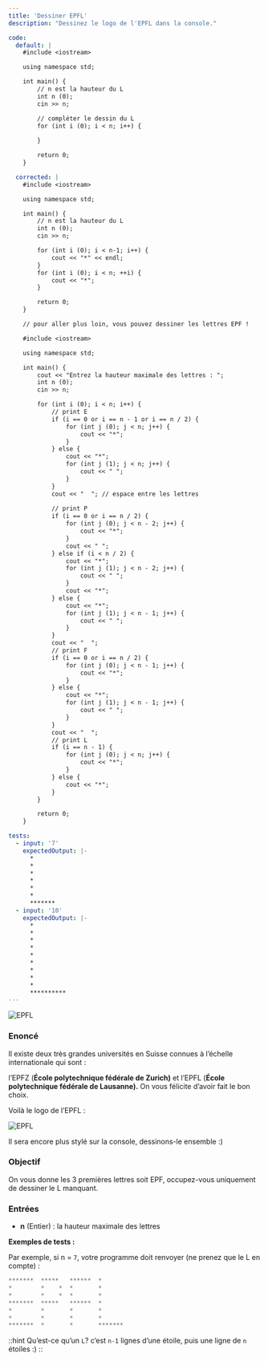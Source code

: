 ```yaml
---
title: 'Dessiner EPFL'
description: "Dessinez le logo de l'EPFL dans la console."

code:
  default: |
    #include <iostream>

    using namespace std;

    int main() {
        // n est la hauteur du L
        int n (0);
        cin >> n;

        // compléter le dessin du L
        for (int i (0); i < n; i++) {
            
        }

        return 0;
    }

  corrected: |
    #include <iostream>

    using namespace std;

    int main() {
        // n est la hauteur du L
        int n (0);
        cin >> n;

        for (int i (0); i < n-1; i++) {
            cout << "*" << endl;
        }
        for (int i (0); i < n; ++i) {
            cout << "*";
        }

        return 0;
    }

    // pour aller plus loin, vous pouvez dessiner les lettres EPF !

    #include <iostream>

    using namespace std;

    int main() {
        cout << "Entrez la hauteur maximale des lettres : ";
        int n (0);
        cin >> n;

        for (int i (0); i < n; i++) {
            // print E
            if (i == 0 or i == n - 1 or i == n / 2) {
                for (int j (0); j < n; j++) {
                    cout << "*";
                }
            } else {
                cout << "*";
                for (int j (1); j < n; j++) {
                    cout << " ";
                }
            }
            cout << "  "; // espace entre les lettres
            
            // print P
            if (i == 0 or i == n / 2) {
                for (int j (0); j < n - 2; j++) {
                    cout << "*";
                }
                cout << " ";
            } else if (i < n / 2) {
                cout << "*";
                for (int j (1); j < n - 2; j++) {
                    cout << " ";
                }
                cout << "*";
            } else {
                cout << "*";
                for (int j (1); j < n - 1; j++) {
                    cout << " ";
                }
            }
            cout << "  ";
            // print F
            if (i == 0 or i == n / 2) {
                for (int j (0); j < n - 1; j++) {
                    cout << "*";
                }
            } else {
                cout << "*";
                for (int j (1); j < n - 1; j++) {
                    cout << " ";
                }
            }
            cout << "  ";
            // print L
            if (i == n - 1) {
                for (int j (0); j < n; j++) {
                    cout << "*";
                }
            } else {
                cout << "*";
            }
        }

        return 0;
    }

tests:
  - input: '7'
    expectedOutput: |-
      *
      *
      *
      *
      *
      *
      *******
  - input: '10'
    expectedOutput: |-
      *
      *
      *
      *
      *
      *
      *
      *
      *
      **********
---
```


![EPFL](/banner/epfl.png)

### Enoncé

Il existe deux très grandes universités en Suisse connues à l’échelle internationale qui sont :

l’EPFZ (**École polytechnique fédérale de Zurich)** et l’EPFL (**École polytechnique fédérale de Lausanne).** On vous félicite d’avoir fait le bon choix.

Voilà le logo de l’EPFL :

![EPFL](/banner/epfl_logo.png)

Il sera encore plus stylé sur la console, dessinons-le ensemble :)

### Objectif

On vous donne les 3 premières lettres soit EPF, occupez-vous uniquement de dessiner le L manquant.

### Entrées

- **n** (Entier) : la hauteur maximale des lettres

**Exemples de tests :**

Par exemple, si n = `7`, votre programme doit renvoyer (ne prenez que le L en compte) :

```java
*******  *****   ******  *
*        *    *  *       *
*        *    *  *       *
*******  *****   ******  *
*        *       *       *
*        *       *       *
*******  *       *       *******
```

::hint
Qu’est-ce qu’un `L`? c’est `n-1` lignes d’une étoile, puis une ligne de `n` étoiles :)
::

